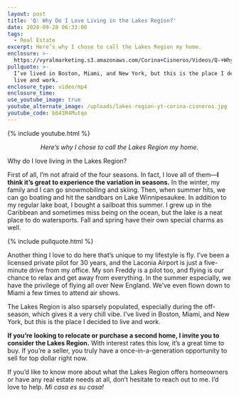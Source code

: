 ```yaml
---
layout: post
title: 'Q: Why Do I Love Living in the Lakes Region?'
date: 2020-09-28 06:33:00
tags:
  - Real Estate
excerpt: Here’s why I chose to call the Lakes Region my home.
enclosure: >-
  https://vyralmarketing.s3.amazonaws.com/Corina+Cisneros/Videos/Q-+Why+Do+I+Love+Living+in+the+Lakes+Region_+(1).mp4
pullquote: >-
  I’ve lived in Boston, Miami, and New York, but this is the place I decided to
  live and work.
enclosure_type: video/mp4
enclosure_time:
use_youtube_image: true
youtube_alternate_image: /uploads/lakes-region-yt-corina-cisneros.jpg
youtube_code: b641R4Mutqo
---
```


{% include youtube.html %}

<p style="text-align:center;"><em>Here’s why I chose to call the Lakes Region my home.</em></p>

Why do I love living in the Lakes Region?

First of all, I’m not afraid of the four seasons. In fact, I love all of them—**I think it’s great to experience the variation in seasons.** In the winter, my family and I can go snowmobiling and skiing. Then, when summer hits, we can go boating and hit the sandbars on Lake Winnipesaukee. In addition to my regular lake boat, I bought a sailboat this summer. I grew up in the Caribbean and sometimes miss being on the ocean, but the lake is a neat place to do watersports. Fall and spring have their own special charms as well.&nbsp;

{% include pullquote.html %}

Another thing I love to do here that’s unique to my lifestyle is fly. I’ve been a licensed private pilot for 30 years, and the Laconia Airport is just a five-minute drive from my office. My son Freddy is a pilot too, and flying is our chance to relax and get away from everything. In the summer especially, we have the privilege of flying all over New England. We’ve even flown down to Miami a few times to attend air shows.&nbsp;

The Lakes Region is also sparsely populated, especially during the off-season, which gives it a very chill vibe. I’ve lived in Boston, Miami, and New York, but *this* is the place I decided to live and work.&nbsp;

**If you’re looking to relocate or purchase a second home, I invite you to consider the Lakes Region.** With interest rates this low, it’s a great time to buy. If you’re a seller, you truly have a once-in-a-generation opportunity to sell for top dollar right now.&nbsp;

If you’d like to know more about what the Lakes Region offers homeowners or have any real estate needs at all, don’t hesitate to reach out to me. I’d love to help. *Mi casa es su casa\!*

&nbsp;